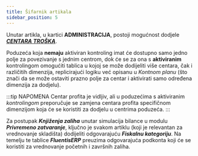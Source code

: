 ```yaml
---
title: Šifarnik artikala
sidebar_position: 5
--- 
```


Unutar artikla, u kartici **ADMINISTRACIJA**, postoji mogućnost dodjele [***CENTARA TROŠKA***](/docs/controlling/controlling-parametrization/controlling-specific-settings/cost-centers).

Poduzeća koja **nemaju** aktiviran kontroling imat će dostupno samo jedno polje za povezivanje s jednim centrom, dok će se za ona s **aktiviranim** kontrolingom omogućiti tablica u kojoj se može dodijeliti više centara, čak i različitih dimenzija, replicirajući logiku već opisanu u *Kontnom planu* (što znači da se može ostaviti prazno polje za centar i aktivirati samo određena dimenzija za dodjelu).

:::tip NAPOMENA
Centar profita je vidljiv, ali u poduzećima s aktiviranim *kontrolingom* preporučuje se zamjena centara profita specifičnom dimenzijom koja će se koristiti za dodjelu u centrima poduzeća.
:::

Za postupak ***Knjiženja zaliha*** unutar simulacija bilance u modulu ***Privremeno zatvaranje***, ključno je svakom artiklu (koji je relevantan za vrednovanje skladišta) dodijeliti odgovarajuću ***Fiskalnu kategoriju***. Na temelju te tablice ***FluentisERP*** preuzima odgovarajuća podkonta koji će se koristiti za vrednovanje početnih i završnih zaliha. 